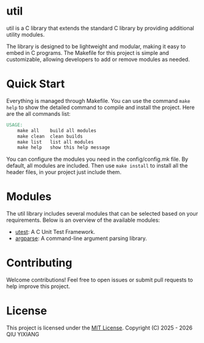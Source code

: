 # util
util is a C library that extends the standard C library by providing additional utility modules. 

The library is designed to be lightweight and modular, making it easy to embed in C programs. The Makefile for this project is simple and customizable, allowing developers to add or remove modules as needed.

# Quick Start
Everything is managed through Makefile. You can use the command `make help` to show the detailed command to compile and install the project. Here are the all commands list:
```Makefile
USAGE:
	make all	build all modules
	make clean	clean builds
	make list	list all modules
	make help	show this help message
```
You can configure the modules you need in the config/config.mk file. By default, all modules are included. Then use `make install` to install all the header files, in your project just include them.

# Modules
The util library includes several modules that can be selected based on your requirements. Below is an overview of the available modules:

- [utest](#): A C Unit Test Framework.
- [argparse](#): A command-line argument parsing library.


# Contributing
Welcome contributions! Feel free to open issues or submit pull requests to help improve this project.

# License
This project is licensed under the [MIT License](https://github.com/unsigend/util/blob/main/LICENSE). 
Copyright (C) 2025 - 2026 QIU YIXIANG
